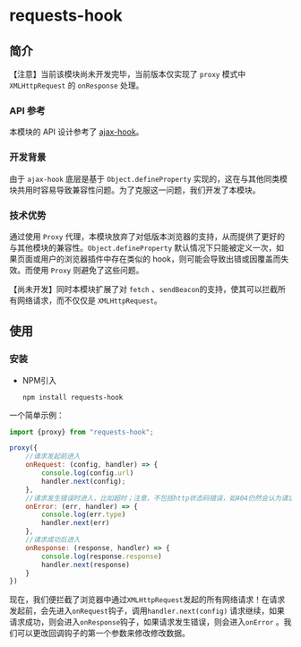 # requests-hook

## 简介

【注意】当前该模块尚未开发完毕，当前版本仅实现了 `proxy` 模式中 `XMLHttpRequest` 的 `onResponse` 处理。

### API 参考

本模块的 API 设计参考了 [ajax-hook](https://github.com/wendux/ajax-hook)。

### 开发背景

由于 `ajax-hook` 底层是基于 `Object.defineProperty` 实现的，这在与其他同类模块共用时容易导致兼容性问题。为了克服这一问题，我们开发了本模块。

### 技术优势

通过使用 `Proxy` 代理，本模块放弃了对低版本浏览器的支持，从而提供了更好的与其他模块的兼容性。`Object.defineProperty` 默认情况下只能被定义一次，如果页面或用户的浏览器插件中存在类似的 hook，则可能会导致出错或因覆盖而失效。而使用 `Proxy` 则避免了这些问题。

【尚未开发】同时本模块扩展了对 `fetch` 、`sendBeacon`的支持，使其可以拦截所有网络请求，而不仅仅是 `XMLHttpRequest`。

## 使用

### 安装

- NPM引入

  ```shell
  npm install requests-hook
  ```

一个简单示例：

```javascript
import {proxy} from "requests-hook";

proxy({
    //请求发起前进入
    onRequest: (config, handler) => {
        console.log(config.url)
        handler.next(config);
    },
    //请求发生错误时进入，比如超时；注意，不包括http状态码错误，如404仍然会认为请求成功
    onError: (err, handler) => {
        console.log(err.type)
        handler.next(err)
    },
    //请求成功后进入
    onResponse: (response, handler) => {
        console.log(response.response)
        handler.next(response)
    }
})
```

现在，我们便拦截了浏览器中通过`XMLHttpRequest`发起的所有网络请求！在请求发起前，会先进入`onRequest`钩子，调用`handler.next(config)` 请求继续，如果请求成功，则会进入`onResponse`钩子，如果请求发生错误，则会进入`onError` 。我们可以更改回调钩子的第一个参数来修改修改数据。

